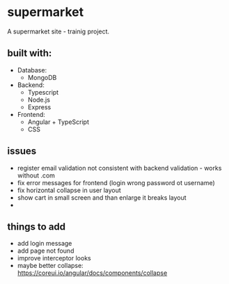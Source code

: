 # supermarket

A supermarket site - trainig project.

## built with:
- Database: 
  - MongoDB
- Backend: 
  - Typescript
  - Node.js
  - Express
- Frontend: 
  - Angular + TypeScript
  - CSS

## issues
- register email validation not consistent with backend validation - works without .com
- fix error messages for frontend (login wrong password ot username)
- fix horizontal collapse in user layout
- show cart in small screen and than enlarge it breaks layout
- 

## things to add
- add login message
- add page not found
- improve interceptor looks
- maybe better collapse: https://coreui.io/angular/docs/components/collapse
